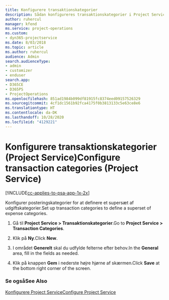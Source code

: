 ```yaml
---
title: Konfigurere transaktionskategorier
description: Sådan konfigureres transaktionskategorier i Project Service
author: ruhercul
manager: kfend
ms.service: project-operations
ms.custom:
- dyn365-projectservice
ms.date: 8/03/2018
ms.topic: article
ms.author: ruhercul
audience: Admin
search.audienceType:
- admin
- customizer
- enduser
search.app:
- D365CE
- D365PS
- ProjectOperations
ms.openlocfilehash: 851ad1984b099df81915fc8374eed09157526329
ms.sourcegitcommit: 4cf1dc1561b92fca4175f0b3813133c5e63ce8e6
ms.translationtype: HT
ms.contentlocale: da-DK
ms.lasthandoff: 10/28/2020
ms.locfileid: "4129221"
---
```

# <a name="configure-transaction-categories-project-service"></a><span data-ttu-id="a34d3-103">Konfigurere transaktionskategorier (Project Service)</span><span class="sxs-lookup"><span data-stu-id="a34d3-103">Configure transaction categories (Project Service)</span></span>

[!INCLUDE[cc-applies-to-psa-app-1x-2x](../includes/cc-applies-to-psa-app-1x-2x.md)]

<span data-ttu-id="a34d3-104">Konfigurer posteringskategorier for at definere et supersæt af udgiftskategorier.</span><span class="sxs-lookup"><span data-stu-id="a34d3-104">Set up transaction categories to define a superset of expense categories.</span></span>  
  
1.  <span data-ttu-id="a34d3-105">Gå til **Project Service > Transaktionskategorier**.</span><span class="sxs-lookup"><span data-stu-id="a34d3-105">Go to **Project Service > Transaction Categories**.</span></span>  
  
2.  <span data-ttu-id="a34d3-106">Klik på **Ny**.</span><span class="sxs-lookup"><span data-stu-id="a34d3-106">Click **New**.</span></span>  
  
3.  <span data-ttu-id="a34d3-107">I området **Generelt** skal du udfylde felterne efter behov.</span><span class="sxs-lookup"><span data-stu-id="a34d3-107">In the **General** area, fill in the fields as needed.</span></span>  
  
4.  <span data-ttu-id="a34d3-108">Klik på knappen **Gem** i nederste højre hjørne af skærmen.</span><span class="sxs-lookup"><span data-stu-id="a34d3-108">Click **Save** at the bottom right corner of the screen.</span></span>  
  
### <a name="see-also"></a><span data-ttu-id="a34d3-109">Se også</span><span class="sxs-lookup"><span data-stu-id="a34d3-109">See Also</span></span>  
 [<span data-ttu-id="a34d3-110">Konfigurere Project Service</span><span class="sxs-lookup"><span data-stu-id="a34d3-110">Configure Project Service</span></span>](../psa/configure.md)
